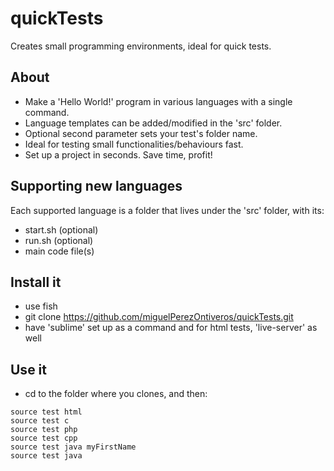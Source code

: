 # quickTests
Creates small programming environments, ideal for quick tests.

## About
* Make a 'Hello World!' program in various languages with a single command.
* Language templates can be added/modified in the 'src' folder.
* Optional second parameter sets your test's folder name.
* Ideal for testing small functionalities/behaviours fast.
* Set up a project in seconds. Save time, profit!

## Supporting new languages
Each supported language is a folder that lives under the 'src' folder, with its:
- start.sh (optional)
- run.sh (optional)
- main code file(s)

## Install it
- use fish
- git clone https://github.com/miguelPerezOntiveros/quickTests.git
- have 'sublime' set up as a command and for html tests, 'live-server' as well

## Use it
- cd to the folder where you clones, and then:
```
source test html
source test c
source test php
source test cpp
source test java myFirstName
source test java
```